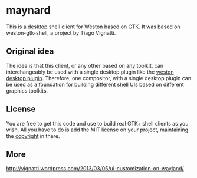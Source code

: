 # maynard

This is a desktop shell client for Weston based on GTK. It was based
on weston-gtk-shell, a project by Tiago Vignatti.

## Original idea

The idea is that this client, or any other based on any toolkit, can
interchangeably be used with a single desktop plugin like the [weston desktop
plugin](https://github.com/tiagovignatti/weston-desktop-plugin). Therefore,
one compositor, with a single desktop plugin can be used as a foundation for
building different shell UIs based on different graphics toolkits.

## License

You are free to get this code and use to build real GTK+ shell clients as you
wish. All you have to do is add the MIT license on your project, maintaining
the [copyright](https://github.com/tiagovignatti/gtk-shell/blob/master/LICENSE) in there.

## More

http://vignatti.wordpress.com/2013/03/05/ui-customization-on-wayland/
